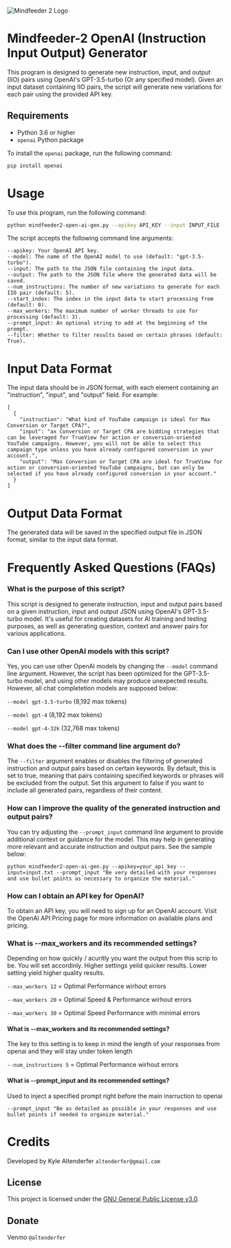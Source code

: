 ![Mindfeeder 2 Logo](https://mindfeederllc.com/mindfeeder2.png)

# Mindfeeder-2 OpenAI (Instruction Input Output) Generator

This program is designed to generate new instruction, input, and output (IIO) pairs using OpenAI's GPT-3.5-turbo (Or any specified model). Given an input dataset containing IIO pairs, the script will generate new variations for each pair using the provided API key.

## Requirements

- Python 3.6 or higher
- `openai` Python package

To install the `openai` package, run the following command:

```bash
pip install openai
```

# Usage

To use this program, run the following command:

```bash
python mindfeeder2-open-ai-gen.py --apikey API_KEY --input INPUT_FILE --output OUTPUT_FILE --num_instructions 9 --max_workers 12 --prompt_input "Be very detailed with your responses and use bullet points as necessary to organize the material."
```

The script accepts the following command line arguments:
```
--apikey: Your OpenAI API key.
--model: The name of the OpenAI model to use (default: "gpt-3.5-turbo").
--input: The path to the JSON file containing the input data.
--output: The path to the JSON file where the generated data will be saved.
--num_instructions: The number of new variations to generate for each IIO pair (default: 5).
--start_index: The index in the input data to start processing from (default: 0).
--max_workers: The maximum number of worker threads to use for processing (default: 3).
--prompt_input: An optional string to add at the beginning of the prompt.
--filter: Whether to filter results based on certain phrases (default: True).
```

# Input Data Format

The input data should be in JSON format, with each element containing an "instruction", "input", and "output" field. For example:

```
[
  {
    "instruction": "What kind of YouTube campaign is ideal for Max Conversion or Target CPA?",
    "input": "ax Conversion or Target CPA are bidding strategies that can be leveraged for TrueView for action or conversion-oriented YouTube campaigns. However, you will not be able to select this campaign type unless you have already configured conversion in your account.",
    "output": "Max Conversion or Target CPA are ideal for TrueView for action or conversion-oriented YouTube campaigns, but can only be selected if you have already configured conversion in your account."
  }
]
```

# Output Data Format

The generated data will be saved in the specified output file in JSON format, similar to the input data format.

# Frequently Asked Questions (FAQs)

### What is the purpose of this script?

This script is designed to generate instruction, input and output pairs based on a given instruction, input and output JSON using OpenAI's GPT-3.5-turbo model. It's useful for creating datasets for AI training and testing purposes, as well as generating question, context and answer pairs for various applications.

### Can I use other OpenAI models with this script?

Yes, you can use other OpenAI models by changing the ```--model``` command line argument. However, the script has been optimized for the GPT-3.5-turbo model, and using other models may produce unexpected results. However, all chat completetion models are supposed below:


```--model gpt-3.5-turbo``` (8,192 max tokens)

```--model gpt-4``` (8,192 max tokens)

```--model gpt-4-32k``` (32,768 max tokens)


### What does the --filter command line argument do?

The ```--filter``` argument enables or disables the filtering of generated instruction and output pairs based on certain keywords. By default, this is set to true, meaning that pairs containing specified keywords or phrases will be excluded from the output. Set this argument to false if you want to include all generated pairs, regardless of their content.


### How can I improve the quality of the generated instruction and output pairs?

You can try adjusting the ```--prompt_input``` command line argument to provide additional context or guidance for the model. This may help in generating more relevant and accurate instruction and output pairs. See the sample below:

```
python mindfeeder2-open-ai-gen.py --apikey=your_api_key --input=input.txt --prompt_input "Be very detailed with your responses and use bullet points as necessary to organize the material."
```

### How can I obtain an API key for OpenAI?

To obtain an API key, you will need to sign up for an OpenAI account. Visit the OpenAI API Pricing page for more information on available plans and pricing.


### What is --max_workers and its recommended settings?

Depending on how quickly / acuritly you want the output from this scrip to be. You will set accordinly. Higher settings yeild quicker results. Lower setting yield higher quality results.

```--max_workers 12``` = Optimal Performance wirhout errors

```--max_workers 20``` = Optimal Speed & Performance wirhout errors

```--max_workers 30``` = Optimal Speed Performance with minimal errors

#### What is --max_workers and its recommended settings?

The key to this setting is to keep in mind the length of your responses from openai and they will stay under token length

```--num_instructions 5``` = Optimal Performance wirhout errors

#### What is --prompt_input and its recommended settings?

Used to inject a specified prompt right before the main insrruction to openai

```--prompt_input "Be as detailed as possible in your responses and use bullet points if needed to organize material."```


# Credits
Developed by Kyle Altenderfer ```altenderfer@gmail.com```



## License

This project is licensed under the [GNU General Public License v3.0](LICENSE).

## Donate

Venmo ```@altenderfer```
